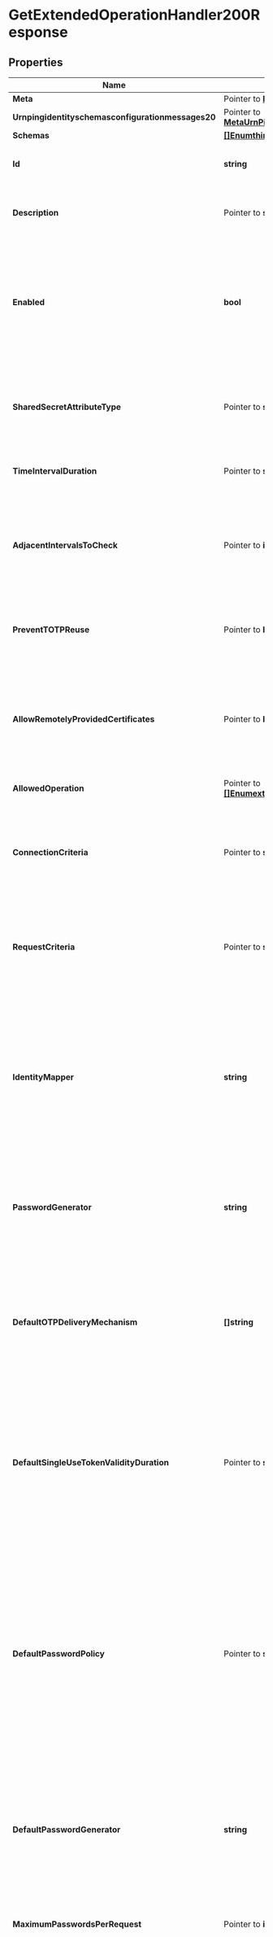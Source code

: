 # GetExtendedOperationHandler200Response

## Properties

Name | Type | Description | Notes
------------ | ------------- | ------------- | -------------
**Meta** | Pointer to [**MetaMeta**](MetaMeta.md) |  | [optional] 
**Urnpingidentityschemasconfigurationmessages20** | Pointer to [**MetaUrnPingidentitySchemasConfigurationMessages20**](MetaUrnPingidentitySchemasConfigurationMessages20.md) |  | [optional] 
**Schemas** | [**[]EnumthirdPartyExtendedOperationHandlerSchemaUrn**](EnumthirdPartyExtendedOperationHandlerSchemaUrn.md) |  | 
**Id** | **string** | Name of the Extended Operation Handler | 
**Description** | Pointer to **string** | A description for this Extended Operation Handler | [optional] 
**Enabled** | **bool** | Indicates whether the Extended Operation Handler is enabled (that is, whether the types of extended operations are allowed in the server). | 
**SharedSecretAttributeType** | Pointer to **string** | The name or OID of the attribute that will be used to hold the shared secret key used during TOTP processing. | [optional] 
**TimeIntervalDuration** | Pointer to **string** | The duration of the time interval used for TOTP processing. | [optional] 
**AdjacentIntervalsToCheck** | Pointer to **int32** | The number of adjacent time intervals (both before and after the current time) that should be checked when performing authentication. | [optional] 
**PreventTOTPReuse** | Pointer to **bool** | Indicates whether to prevent clients from re-using TOTP passwords. | [optional] 
**AllowRemotelyProvidedCertificates** | Pointer to **bool** | Indicates whether clients should be allowed to directly provide a new listener or inter-server certificate chain in the extended request. | [optional] 
**AllowedOperation** | Pointer to [**[]EnumextendedOperationHandlerAllowedOperationProp**](EnumextendedOperationHandlerAllowedOperationProp.md) |  | [optional] 
**ConnectionCriteria** | Pointer to **string** | A set of criteria that client connections must satisfy before they will be allowed to request the associated extended operations. | [optional] 
**RequestCriteria** | Pointer to **string** | A set of criteria that the extended requests must satisfy before they will be processed by the server. | [optional] 
**IdentityMapper** | **string** | The identity mapper that should be used to identify the user(s) targeted by the authentication identity contained in the extended request. This will only be used for \&quot;u:\&quot;-style authentication identities. | 
**PasswordGenerator** | **string** | The password generator that will be used to create the one-time password values to be delivered to the end user. | 
**DefaultOTPDeliveryMechanism** | **[]string** | The set of delivery mechanisms that may be used to deliver one-time passwords to users in requests that do not specify one or more preferred delivery mechanisms. | 
**DefaultSingleUseTokenValidityDuration** | Pointer to **string** | The default length of time that a single-use token will be considered valid by the server if the client doesn&#39;t specify a duration in the deliver single-use token request. | [optional] 
**DefaultPasswordPolicy** | Pointer to **string** | The default password policy that should be used when generating and validating passwords if the request does not specify an alternate policy. If this is not provided, then this Generate Password Extended Operation Handler will use the default password policy defined in the global configuration. | [optional] 
**DefaultPasswordGenerator** | **string** | The default password generator that will be used if the selected password policy is not configured with a password generator. | 
**MaximumPasswordsPerRequest** | Pointer to **int32** | The maximum number of passwords that may be generated and returned to the client for a single request. | [optional] 
**MaximumValidationAttemptsPerPassword** | Pointer to **int32** | The maximum number of attempts that the server may use to generate a password that passes validation. | [optional] 
**DefaultTokenDeliveryMechanism** | **[]string** | The set of delivery mechanisms that may be used to deliver password reset tokens to users for requests that do not specify one or more preferred delivery mechanisms. | 
**PasswordResetTokenValidityDuration** | **string** | The maximum length of time that a password reset token should be considered valid. | 
**ExtensionClass** | **string** | The fully-qualified name of the Java class providing the logic for the Third Party Extended Operation Handler. | 
**ExtensionArgument** | Pointer to **[]string** | The set of arguments used to customize the behavior for the Third Party Extended Operation Handler. Each configuration property should be given in the form &#39;name&#x3D;value&#39;. | [optional] 

## Methods

### NewGetExtendedOperationHandler200Response

`func NewGetExtendedOperationHandler200Response(schemas []EnumthirdPartyExtendedOperationHandlerSchemaUrn, id string, enabled bool, identityMapper string, passwordGenerator string, defaultOTPDeliveryMechanism []string, defaultPasswordGenerator string, defaultTokenDeliveryMechanism []string, passwordResetTokenValidityDuration string, extensionClass string, ) *GetExtendedOperationHandler200Response`

NewGetExtendedOperationHandler200Response instantiates a new GetExtendedOperationHandler200Response object
This constructor will assign default values to properties that have it defined,
and makes sure properties required by API are set, but the set of arguments
will change when the set of required properties is changed

### NewGetExtendedOperationHandler200ResponseWithDefaults

`func NewGetExtendedOperationHandler200ResponseWithDefaults() *GetExtendedOperationHandler200Response`

NewGetExtendedOperationHandler200ResponseWithDefaults instantiates a new GetExtendedOperationHandler200Response object
This constructor will only assign default values to properties that have it defined,
but it doesn't guarantee that properties required by API are set

### GetMeta

`func (o *GetExtendedOperationHandler200Response) GetMeta() MetaMeta`

GetMeta returns the Meta field if non-nil, zero value otherwise.

### GetMetaOk

`func (o *GetExtendedOperationHandler200Response) GetMetaOk() (*MetaMeta, bool)`

GetMetaOk returns a tuple with the Meta field if it's non-nil, zero value otherwise
and a boolean to check if the value has been set.

### SetMeta

`func (o *GetExtendedOperationHandler200Response) SetMeta(v MetaMeta)`

SetMeta sets Meta field to given value.

### HasMeta

`func (o *GetExtendedOperationHandler200Response) HasMeta() bool`

HasMeta returns a boolean if a field has been set.

### GetUrnpingidentityschemasconfigurationmessages20

`func (o *GetExtendedOperationHandler200Response) GetUrnpingidentityschemasconfigurationmessages20() MetaUrnPingidentitySchemasConfigurationMessages20`

GetUrnpingidentityschemasconfigurationmessages20 returns the Urnpingidentityschemasconfigurationmessages20 field if non-nil, zero value otherwise.

### GetUrnpingidentityschemasconfigurationmessages20Ok

`func (o *GetExtendedOperationHandler200Response) GetUrnpingidentityschemasconfigurationmessages20Ok() (*MetaUrnPingidentitySchemasConfigurationMessages20, bool)`

GetUrnpingidentityschemasconfigurationmessages20Ok returns a tuple with the Urnpingidentityschemasconfigurationmessages20 field if it's non-nil, zero value otherwise
and a boolean to check if the value has been set.

### SetUrnpingidentityschemasconfigurationmessages20

`func (o *GetExtendedOperationHandler200Response) SetUrnpingidentityschemasconfigurationmessages20(v MetaUrnPingidentitySchemasConfigurationMessages20)`

SetUrnpingidentityschemasconfigurationmessages20 sets Urnpingidentityschemasconfigurationmessages20 field to given value.

### HasUrnpingidentityschemasconfigurationmessages20

`func (o *GetExtendedOperationHandler200Response) HasUrnpingidentityschemasconfigurationmessages20() bool`

HasUrnpingidentityschemasconfigurationmessages20 returns a boolean if a field has been set.

### GetSchemas

`func (o *GetExtendedOperationHandler200Response) GetSchemas() []EnumthirdPartyExtendedOperationHandlerSchemaUrn`

GetSchemas returns the Schemas field if non-nil, zero value otherwise.

### GetSchemasOk

`func (o *GetExtendedOperationHandler200Response) GetSchemasOk() (*[]EnumthirdPartyExtendedOperationHandlerSchemaUrn, bool)`

GetSchemasOk returns a tuple with the Schemas field if it's non-nil, zero value otherwise
and a boolean to check if the value has been set.

### SetSchemas

`func (o *GetExtendedOperationHandler200Response) SetSchemas(v []EnumthirdPartyExtendedOperationHandlerSchemaUrn)`

SetSchemas sets Schemas field to given value.


### GetId

`func (o *GetExtendedOperationHandler200Response) GetId() string`

GetId returns the Id field if non-nil, zero value otherwise.

### GetIdOk

`func (o *GetExtendedOperationHandler200Response) GetIdOk() (*string, bool)`

GetIdOk returns a tuple with the Id field if it's non-nil, zero value otherwise
and a boolean to check if the value has been set.

### SetId

`func (o *GetExtendedOperationHandler200Response) SetId(v string)`

SetId sets Id field to given value.


### GetDescription

`func (o *GetExtendedOperationHandler200Response) GetDescription() string`

GetDescription returns the Description field if non-nil, zero value otherwise.

### GetDescriptionOk

`func (o *GetExtendedOperationHandler200Response) GetDescriptionOk() (*string, bool)`

GetDescriptionOk returns a tuple with the Description field if it's non-nil, zero value otherwise
and a boolean to check if the value has been set.

### SetDescription

`func (o *GetExtendedOperationHandler200Response) SetDescription(v string)`

SetDescription sets Description field to given value.

### HasDescription

`func (o *GetExtendedOperationHandler200Response) HasDescription() bool`

HasDescription returns a boolean if a field has been set.

### GetEnabled

`func (o *GetExtendedOperationHandler200Response) GetEnabled() bool`

GetEnabled returns the Enabled field if non-nil, zero value otherwise.

### GetEnabledOk

`func (o *GetExtendedOperationHandler200Response) GetEnabledOk() (*bool, bool)`

GetEnabledOk returns a tuple with the Enabled field if it's non-nil, zero value otherwise
and a boolean to check if the value has been set.

### SetEnabled

`func (o *GetExtendedOperationHandler200Response) SetEnabled(v bool)`

SetEnabled sets Enabled field to given value.


### GetSharedSecretAttributeType

`func (o *GetExtendedOperationHandler200Response) GetSharedSecretAttributeType() string`

GetSharedSecretAttributeType returns the SharedSecretAttributeType field if non-nil, zero value otherwise.

### GetSharedSecretAttributeTypeOk

`func (o *GetExtendedOperationHandler200Response) GetSharedSecretAttributeTypeOk() (*string, bool)`

GetSharedSecretAttributeTypeOk returns a tuple with the SharedSecretAttributeType field if it's non-nil, zero value otherwise
and a boolean to check if the value has been set.

### SetSharedSecretAttributeType

`func (o *GetExtendedOperationHandler200Response) SetSharedSecretAttributeType(v string)`

SetSharedSecretAttributeType sets SharedSecretAttributeType field to given value.

### HasSharedSecretAttributeType

`func (o *GetExtendedOperationHandler200Response) HasSharedSecretAttributeType() bool`

HasSharedSecretAttributeType returns a boolean if a field has been set.

### GetTimeIntervalDuration

`func (o *GetExtendedOperationHandler200Response) GetTimeIntervalDuration() string`

GetTimeIntervalDuration returns the TimeIntervalDuration field if non-nil, zero value otherwise.

### GetTimeIntervalDurationOk

`func (o *GetExtendedOperationHandler200Response) GetTimeIntervalDurationOk() (*string, bool)`

GetTimeIntervalDurationOk returns a tuple with the TimeIntervalDuration field if it's non-nil, zero value otherwise
and a boolean to check if the value has been set.

### SetTimeIntervalDuration

`func (o *GetExtendedOperationHandler200Response) SetTimeIntervalDuration(v string)`

SetTimeIntervalDuration sets TimeIntervalDuration field to given value.

### HasTimeIntervalDuration

`func (o *GetExtendedOperationHandler200Response) HasTimeIntervalDuration() bool`

HasTimeIntervalDuration returns a boolean if a field has been set.

### GetAdjacentIntervalsToCheck

`func (o *GetExtendedOperationHandler200Response) GetAdjacentIntervalsToCheck() int32`

GetAdjacentIntervalsToCheck returns the AdjacentIntervalsToCheck field if non-nil, zero value otherwise.

### GetAdjacentIntervalsToCheckOk

`func (o *GetExtendedOperationHandler200Response) GetAdjacentIntervalsToCheckOk() (*int32, bool)`

GetAdjacentIntervalsToCheckOk returns a tuple with the AdjacentIntervalsToCheck field if it's non-nil, zero value otherwise
and a boolean to check if the value has been set.

### SetAdjacentIntervalsToCheck

`func (o *GetExtendedOperationHandler200Response) SetAdjacentIntervalsToCheck(v int32)`

SetAdjacentIntervalsToCheck sets AdjacentIntervalsToCheck field to given value.

### HasAdjacentIntervalsToCheck

`func (o *GetExtendedOperationHandler200Response) HasAdjacentIntervalsToCheck() bool`

HasAdjacentIntervalsToCheck returns a boolean if a field has been set.

### GetPreventTOTPReuse

`func (o *GetExtendedOperationHandler200Response) GetPreventTOTPReuse() bool`

GetPreventTOTPReuse returns the PreventTOTPReuse field if non-nil, zero value otherwise.

### GetPreventTOTPReuseOk

`func (o *GetExtendedOperationHandler200Response) GetPreventTOTPReuseOk() (*bool, bool)`

GetPreventTOTPReuseOk returns a tuple with the PreventTOTPReuse field if it's non-nil, zero value otherwise
and a boolean to check if the value has been set.

### SetPreventTOTPReuse

`func (o *GetExtendedOperationHandler200Response) SetPreventTOTPReuse(v bool)`

SetPreventTOTPReuse sets PreventTOTPReuse field to given value.

### HasPreventTOTPReuse

`func (o *GetExtendedOperationHandler200Response) HasPreventTOTPReuse() bool`

HasPreventTOTPReuse returns a boolean if a field has been set.

### GetAllowRemotelyProvidedCertificates

`func (o *GetExtendedOperationHandler200Response) GetAllowRemotelyProvidedCertificates() bool`

GetAllowRemotelyProvidedCertificates returns the AllowRemotelyProvidedCertificates field if non-nil, zero value otherwise.

### GetAllowRemotelyProvidedCertificatesOk

`func (o *GetExtendedOperationHandler200Response) GetAllowRemotelyProvidedCertificatesOk() (*bool, bool)`

GetAllowRemotelyProvidedCertificatesOk returns a tuple with the AllowRemotelyProvidedCertificates field if it's non-nil, zero value otherwise
and a boolean to check if the value has been set.

### SetAllowRemotelyProvidedCertificates

`func (o *GetExtendedOperationHandler200Response) SetAllowRemotelyProvidedCertificates(v bool)`

SetAllowRemotelyProvidedCertificates sets AllowRemotelyProvidedCertificates field to given value.

### HasAllowRemotelyProvidedCertificates

`func (o *GetExtendedOperationHandler200Response) HasAllowRemotelyProvidedCertificates() bool`

HasAllowRemotelyProvidedCertificates returns a boolean if a field has been set.

### GetAllowedOperation

`func (o *GetExtendedOperationHandler200Response) GetAllowedOperation() []EnumextendedOperationHandlerAllowedOperationProp`

GetAllowedOperation returns the AllowedOperation field if non-nil, zero value otherwise.

### GetAllowedOperationOk

`func (o *GetExtendedOperationHandler200Response) GetAllowedOperationOk() (*[]EnumextendedOperationHandlerAllowedOperationProp, bool)`

GetAllowedOperationOk returns a tuple with the AllowedOperation field if it's non-nil, zero value otherwise
and a boolean to check if the value has been set.

### SetAllowedOperation

`func (o *GetExtendedOperationHandler200Response) SetAllowedOperation(v []EnumextendedOperationHandlerAllowedOperationProp)`

SetAllowedOperation sets AllowedOperation field to given value.

### HasAllowedOperation

`func (o *GetExtendedOperationHandler200Response) HasAllowedOperation() bool`

HasAllowedOperation returns a boolean if a field has been set.

### GetConnectionCriteria

`func (o *GetExtendedOperationHandler200Response) GetConnectionCriteria() string`

GetConnectionCriteria returns the ConnectionCriteria field if non-nil, zero value otherwise.

### GetConnectionCriteriaOk

`func (o *GetExtendedOperationHandler200Response) GetConnectionCriteriaOk() (*string, bool)`

GetConnectionCriteriaOk returns a tuple with the ConnectionCriteria field if it's non-nil, zero value otherwise
and a boolean to check if the value has been set.

### SetConnectionCriteria

`func (o *GetExtendedOperationHandler200Response) SetConnectionCriteria(v string)`

SetConnectionCriteria sets ConnectionCriteria field to given value.

### HasConnectionCriteria

`func (o *GetExtendedOperationHandler200Response) HasConnectionCriteria() bool`

HasConnectionCriteria returns a boolean if a field has been set.

### GetRequestCriteria

`func (o *GetExtendedOperationHandler200Response) GetRequestCriteria() string`

GetRequestCriteria returns the RequestCriteria field if non-nil, zero value otherwise.

### GetRequestCriteriaOk

`func (o *GetExtendedOperationHandler200Response) GetRequestCriteriaOk() (*string, bool)`

GetRequestCriteriaOk returns a tuple with the RequestCriteria field if it's non-nil, zero value otherwise
and a boolean to check if the value has been set.

### SetRequestCriteria

`func (o *GetExtendedOperationHandler200Response) SetRequestCriteria(v string)`

SetRequestCriteria sets RequestCriteria field to given value.

### HasRequestCriteria

`func (o *GetExtendedOperationHandler200Response) HasRequestCriteria() bool`

HasRequestCriteria returns a boolean if a field has been set.

### GetIdentityMapper

`func (o *GetExtendedOperationHandler200Response) GetIdentityMapper() string`

GetIdentityMapper returns the IdentityMapper field if non-nil, zero value otherwise.

### GetIdentityMapperOk

`func (o *GetExtendedOperationHandler200Response) GetIdentityMapperOk() (*string, bool)`

GetIdentityMapperOk returns a tuple with the IdentityMapper field if it's non-nil, zero value otherwise
and a boolean to check if the value has been set.

### SetIdentityMapper

`func (o *GetExtendedOperationHandler200Response) SetIdentityMapper(v string)`

SetIdentityMapper sets IdentityMapper field to given value.


### GetPasswordGenerator

`func (o *GetExtendedOperationHandler200Response) GetPasswordGenerator() string`

GetPasswordGenerator returns the PasswordGenerator field if non-nil, zero value otherwise.

### GetPasswordGeneratorOk

`func (o *GetExtendedOperationHandler200Response) GetPasswordGeneratorOk() (*string, bool)`

GetPasswordGeneratorOk returns a tuple with the PasswordGenerator field if it's non-nil, zero value otherwise
and a boolean to check if the value has been set.

### SetPasswordGenerator

`func (o *GetExtendedOperationHandler200Response) SetPasswordGenerator(v string)`

SetPasswordGenerator sets PasswordGenerator field to given value.


### GetDefaultOTPDeliveryMechanism

`func (o *GetExtendedOperationHandler200Response) GetDefaultOTPDeliveryMechanism() []string`

GetDefaultOTPDeliveryMechanism returns the DefaultOTPDeliveryMechanism field if non-nil, zero value otherwise.

### GetDefaultOTPDeliveryMechanismOk

`func (o *GetExtendedOperationHandler200Response) GetDefaultOTPDeliveryMechanismOk() (*[]string, bool)`

GetDefaultOTPDeliveryMechanismOk returns a tuple with the DefaultOTPDeliveryMechanism field if it's non-nil, zero value otherwise
and a boolean to check if the value has been set.

### SetDefaultOTPDeliveryMechanism

`func (o *GetExtendedOperationHandler200Response) SetDefaultOTPDeliveryMechanism(v []string)`

SetDefaultOTPDeliveryMechanism sets DefaultOTPDeliveryMechanism field to given value.


### GetDefaultSingleUseTokenValidityDuration

`func (o *GetExtendedOperationHandler200Response) GetDefaultSingleUseTokenValidityDuration() string`

GetDefaultSingleUseTokenValidityDuration returns the DefaultSingleUseTokenValidityDuration field if non-nil, zero value otherwise.

### GetDefaultSingleUseTokenValidityDurationOk

`func (o *GetExtendedOperationHandler200Response) GetDefaultSingleUseTokenValidityDurationOk() (*string, bool)`

GetDefaultSingleUseTokenValidityDurationOk returns a tuple with the DefaultSingleUseTokenValidityDuration field if it's non-nil, zero value otherwise
and a boolean to check if the value has been set.

### SetDefaultSingleUseTokenValidityDuration

`func (o *GetExtendedOperationHandler200Response) SetDefaultSingleUseTokenValidityDuration(v string)`

SetDefaultSingleUseTokenValidityDuration sets DefaultSingleUseTokenValidityDuration field to given value.

### HasDefaultSingleUseTokenValidityDuration

`func (o *GetExtendedOperationHandler200Response) HasDefaultSingleUseTokenValidityDuration() bool`

HasDefaultSingleUseTokenValidityDuration returns a boolean if a field has been set.

### GetDefaultPasswordPolicy

`func (o *GetExtendedOperationHandler200Response) GetDefaultPasswordPolicy() string`

GetDefaultPasswordPolicy returns the DefaultPasswordPolicy field if non-nil, zero value otherwise.

### GetDefaultPasswordPolicyOk

`func (o *GetExtendedOperationHandler200Response) GetDefaultPasswordPolicyOk() (*string, bool)`

GetDefaultPasswordPolicyOk returns a tuple with the DefaultPasswordPolicy field if it's non-nil, zero value otherwise
and a boolean to check if the value has been set.

### SetDefaultPasswordPolicy

`func (o *GetExtendedOperationHandler200Response) SetDefaultPasswordPolicy(v string)`

SetDefaultPasswordPolicy sets DefaultPasswordPolicy field to given value.

### HasDefaultPasswordPolicy

`func (o *GetExtendedOperationHandler200Response) HasDefaultPasswordPolicy() bool`

HasDefaultPasswordPolicy returns a boolean if a field has been set.

### GetDefaultPasswordGenerator

`func (o *GetExtendedOperationHandler200Response) GetDefaultPasswordGenerator() string`

GetDefaultPasswordGenerator returns the DefaultPasswordGenerator field if non-nil, zero value otherwise.

### GetDefaultPasswordGeneratorOk

`func (o *GetExtendedOperationHandler200Response) GetDefaultPasswordGeneratorOk() (*string, bool)`

GetDefaultPasswordGeneratorOk returns a tuple with the DefaultPasswordGenerator field if it's non-nil, zero value otherwise
and a boolean to check if the value has been set.

### SetDefaultPasswordGenerator

`func (o *GetExtendedOperationHandler200Response) SetDefaultPasswordGenerator(v string)`

SetDefaultPasswordGenerator sets DefaultPasswordGenerator field to given value.


### GetMaximumPasswordsPerRequest

`func (o *GetExtendedOperationHandler200Response) GetMaximumPasswordsPerRequest() int32`

GetMaximumPasswordsPerRequest returns the MaximumPasswordsPerRequest field if non-nil, zero value otherwise.

### GetMaximumPasswordsPerRequestOk

`func (o *GetExtendedOperationHandler200Response) GetMaximumPasswordsPerRequestOk() (*int32, bool)`

GetMaximumPasswordsPerRequestOk returns a tuple with the MaximumPasswordsPerRequest field if it's non-nil, zero value otherwise
and a boolean to check if the value has been set.

### SetMaximumPasswordsPerRequest

`func (o *GetExtendedOperationHandler200Response) SetMaximumPasswordsPerRequest(v int32)`

SetMaximumPasswordsPerRequest sets MaximumPasswordsPerRequest field to given value.

### HasMaximumPasswordsPerRequest

`func (o *GetExtendedOperationHandler200Response) HasMaximumPasswordsPerRequest() bool`

HasMaximumPasswordsPerRequest returns a boolean if a field has been set.

### GetMaximumValidationAttemptsPerPassword

`func (o *GetExtendedOperationHandler200Response) GetMaximumValidationAttemptsPerPassword() int32`

GetMaximumValidationAttemptsPerPassword returns the MaximumValidationAttemptsPerPassword field if non-nil, zero value otherwise.

### GetMaximumValidationAttemptsPerPasswordOk

`func (o *GetExtendedOperationHandler200Response) GetMaximumValidationAttemptsPerPasswordOk() (*int32, bool)`

GetMaximumValidationAttemptsPerPasswordOk returns a tuple with the MaximumValidationAttemptsPerPassword field if it's non-nil, zero value otherwise
and a boolean to check if the value has been set.

### SetMaximumValidationAttemptsPerPassword

`func (o *GetExtendedOperationHandler200Response) SetMaximumValidationAttemptsPerPassword(v int32)`

SetMaximumValidationAttemptsPerPassword sets MaximumValidationAttemptsPerPassword field to given value.

### HasMaximumValidationAttemptsPerPassword

`func (o *GetExtendedOperationHandler200Response) HasMaximumValidationAttemptsPerPassword() bool`

HasMaximumValidationAttemptsPerPassword returns a boolean if a field has been set.

### GetDefaultTokenDeliveryMechanism

`func (o *GetExtendedOperationHandler200Response) GetDefaultTokenDeliveryMechanism() []string`

GetDefaultTokenDeliveryMechanism returns the DefaultTokenDeliveryMechanism field if non-nil, zero value otherwise.

### GetDefaultTokenDeliveryMechanismOk

`func (o *GetExtendedOperationHandler200Response) GetDefaultTokenDeliveryMechanismOk() (*[]string, bool)`

GetDefaultTokenDeliveryMechanismOk returns a tuple with the DefaultTokenDeliveryMechanism field if it's non-nil, zero value otherwise
and a boolean to check if the value has been set.

### SetDefaultTokenDeliveryMechanism

`func (o *GetExtendedOperationHandler200Response) SetDefaultTokenDeliveryMechanism(v []string)`

SetDefaultTokenDeliveryMechanism sets DefaultTokenDeliveryMechanism field to given value.


### GetPasswordResetTokenValidityDuration

`func (o *GetExtendedOperationHandler200Response) GetPasswordResetTokenValidityDuration() string`

GetPasswordResetTokenValidityDuration returns the PasswordResetTokenValidityDuration field if non-nil, zero value otherwise.

### GetPasswordResetTokenValidityDurationOk

`func (o *GetExtendedOperationHandler200Response) GetPasswordResetTokenValidityDurationOk() (*string, bool)`

GetPasswordResetTokenValidityDurationOk returns a tuple with the PasswordResetTokenValidityDuration field if it's non-nil, zero value otherwise
and a boolean to check if the value has been set.

### SetPasswordResetTokenValidityDuration

`func (o *GetExtendedOperationHandler200Response) SetPasswordResetTokenValidityDuration(v string)`

SetPasswordResetTokenValidityDuration sets PasswordResetTokenValidityDuration field to given value.


### GetExtensionClass

`func (o *GetExtendedOperationHandler200Response) GetExtensionClass() string`

GetExtensionClass returns the ExtensionClass field if non-nil, zero value otherwise.

### GetExtensionClassOk

`func (o *GetExtendedOperationHandler200Response) GetExtensionClassOk() (*string, bool)`

GetExtensionClassOk returns a tuple with the ExtensionClass field if it's non-nil, zero value otherwise
and a boolean to check if the value has been set.

### SetExtensionClass

`func (o *GetExtendedOperationHandler200Response) SetExtensionClass(v string)`

SetExtensionClass sets ExtensionClass field to given value.


### GetExtensionArgument

`func (o *GetExtendedOperationHandler200Response) GetExtensionArgument() []string`

GetExtensionArgument returns the ExtensionArgument field if non-nil, zero value otherwise.

### GetExtensionArgumentOk

`func (o *GetExtendedOperationHandler200Response) GetExtensionArgumentOk() (*[]string, bool)`

GetExtensionArgumentOk returns a tuple with the ExtensionArgument field if it's non-nil, zero value otherwise
and a boolean to check if the value has been set.

### SetExtensionArgument

`func (o *GetExtendedOperationHandler200Response) SetExtensionArgument(v []string)`

SetExtensionArgument sets ExtensionArgument field to given value.

### HasExtensionArgument

`func (o *GetExtendedOperationHandler200Response) HasExtensionArgument() bool`

HasExtensionArgument returns a boolean if a field has been set.


[[Back to Model list]](../README.md#documentation-for-models) [[Back to API list]](../README.md#documentation-for-api-endpoints) [[Back to README]](../README.md)


